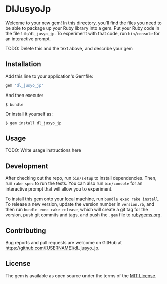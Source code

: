 # DlJusyoJp

Welcome to your new gem! In this directory, you'll find the files you need to be able to package up your Ruby library into a gem. Put your Ruby code in the file `lib/dl_jusyo_jp`. To experiment with that code, run `bin/console` for an interactive prompt.

TODO: Delete this and the text above, and describe your gem

## Installation

Add this line to your application's Gemfile:

```ruby
gem 'dl_jusyo_jp'
```

And then execute:

    $ bundle

Or install it yourself as:

    $ gem install dl_jusyo_jp

## Usage

TODO: Write usage instructions here

## Development

After checking out the repo, run `bin/setup` to install dependencies. Then, run `rake spec` to run the tests. You can also run `bin/console` for an interactive prompt that will allow you to experiment.

To install this gem onto your local machine, run `bundle exec rake install`. To release a new version, update the version number in `version.rb`, and then run `bundle exec rake release`, which will create a git tag for the version, push git commits and tags, and push the `.gem` file to [rubygems.org](https://rubygems.org).

## Contributing

Bug reports and pull requests are welcome on GitHub at https://github.com/[USERNAME]/dl_jusyo_jp.


## License

The gem is available as open source under the terms of the [MIT License](http://opensource.org/licenses/MIT).

